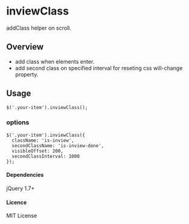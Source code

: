# inviewClass
addClass helper on scroll.


## Overview
- add class when elements enter.
- add second class on specified interval for reseting css will-change property.

 
## Usage
```
$('.your-item').inviewClass();
```


### options
```
$('.your-item').inviewClass({
  className: 'is-inview',
  secondClassName: 'is-inview-done',
  visibleOffset: 200,
  secondClassInterval: 1000
});
```


#### Dependencies
jQuery 1.7+


#### Licence
MIT License

